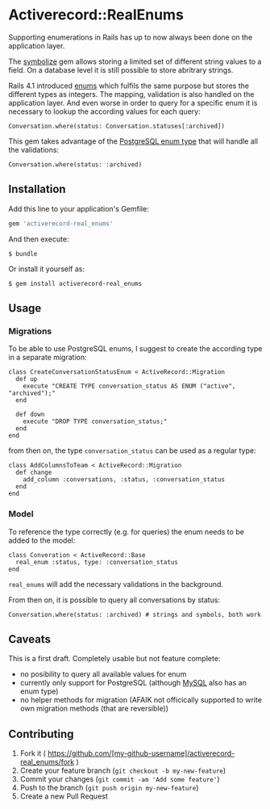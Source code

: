 # Activerecord::RealEnums

Supporting enumerations in Rails has up to now always been done on the application layer.

The [symbolize](https://github.com/nofxx/symbolize) gem allows storing a limited set of different string values to a field. On a database level it is still possible to store abritrary strings.

Rails 4.1 introduced [enums](http://api.rubyonrails.org/v4.1.0/classes/ActiveRecord/Enum.html) which fulfils the same purpose but stores the different types as integers. The mapping, validation is also handled on the application layer. And even worse in order to query for a specific enum it is necessary to lookup the according values for each query:

    Conversation.where(status: Conversation.statuses[:archived])

This gem takes advantage of the [PostgreSQL enum type](http://www.postgresql.org/docs/9.1/static/datatype-enum.html) that will handle all the validations:

    Conversation.where(status: :archived)

## Installation

Add this line to your application's Gemfile:

```ruby
gem 'activerecord-real_enums'
```

And then execute:

    $ bundle

Or install it yourself as:

    $ gem install activerecord-real_enums

## Usage

### Migrations

To be able to use PostgreSQL enums, I suggest to create the according type in a separate migration:

    class CreateConversationStatusEnum < ActiveRecord::Migration
      def up
        execute "CREATE TYPE conversation_status AS ENUM ("active", "archived");"
      end

      def down
        execute "DROP TYPE conversation_status;"
      end
    end

from then on, the type `conversation_status` can be used as a regular type:

    class AddColumnsToTeam < ActiveRecord::Migration
      def change
        add_column :conversations, :status, :conversation_status
      end
    end

### Model

To reference the type correctly (e.g. for queries) the enum needs to be added to the model:


    class Converation < ActiveRecord::Base
      real_enum :status, type: :conversation_status
    end

`real_enums` will add the necessary validations in the background.

From then on, it is possible to query all conversations by status:

    Conversation.where(status: :archived) # strings and symbols, both work


## Caveats

This is a first draft. Completely usable but not feature complete:

  - no posibility to query all available values for enum
  - currently only support for PostgreSQL (although [MySQL](http://dev.mysql.com/doc/refman/5.0/en/enum.html) also has an enum type)
  - no helper methods for migration (AFAIK not officically supported to write own migration methods (that are reversible))

## Contributing

1. Fork it ( https://github.com/[my-github-username]/activerecord-real_enums/fork )
2. Create your feature branch (`git checkout -b my-new-feature`)
3. Commit your changes (`git commit -am 'Add some feature'`)
4. Push to the branch (`git push origin my-new-feature`)
5. Create a new Pull Request
